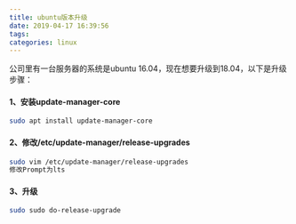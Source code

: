 ```yaml
---
title: ubuntu版本升级
date: 2019-04-17 16:39:56
tags:
categories: linux
---
```

公司里有一台服务器的系统是ubuntu 16.04，现在想要升级到18.04，以下是升级步骤：

#### 1、安装update-manager-core
``` bash
sudo apt install update-manager-core
```

#### 2、修改/etc/update-manager/release-upgrades
``` bash
sudo vim /etc/update-manager/release-upgrades
修改Prompt为lts
```
#### 3、升级
``` bash
sudo sudo do-release-upgrade
```
